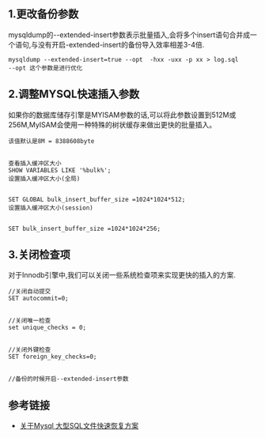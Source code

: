 ## 1.更改备份参数


mysqldump的--extended-insert参数表示批量插入,会将多个insert语句合并成一个语句,与没有开启-extended-insert的备份导入效率相差3-4倍.
```
mysqldump --extended-insert=true --opt  -hxx -uxx -p xx > log.sql
--opt 这个参数是进行优化
```




## 2.调整MYSQL快速插入参数
如果你的数据库储存引擎是MYISAM参数的话,可以将此参数设置到512M或256M,MyISAM会使用一种特殊的树状缓存来做出更快的批量插入。


```
该值默认是8M = 8388608byte


查看插入缓冲区大小
SHOW VARIABLES LIKE '%bulk%';
设置插入缓冲区大小(全局)


SET GLOBAL bulk_insert_buffer_size =1024*1024*512;
设置插入缓冲区大小(session)


SET bulk_insert_buffer_size =1024*1024*256;
```


## 3.关闭检查项
对于Innodb引擎中,我们可以关闭一些系统检查项来实现更快的插入的方案.
```
//关闭自动提交
SET autocommit=0;


//关闭唯一检查
set unique_checks = 0;


//关闭外键检查
SET foreign_key_checks=0;


//备份的时候开启--extended-insert参数
```




## 参考链接
- [关于Mysql 大型SQL文件快速恢复方案 ](https://segmentfault.com/a/1190000020351889)
